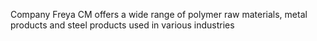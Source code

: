 Company Freya CM offers a wide range of polymer raw materials, metal products and steel products used in various industries
